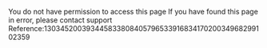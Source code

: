You do not have permission to access this page If you have found this page in error, please contact support Reference:13034520039344583380840579653391683417020034968299102359